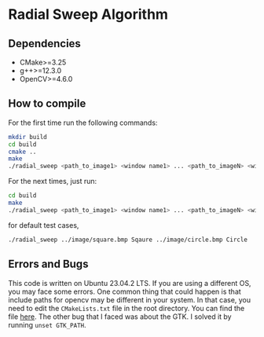 # Radial Sweep Algorithm

## Dependencies

- CMake>=3.25
- g++>=12.3.0
- OpenCV>=4.6.0

## How to compile

For the first time run the following commands:

```bash
mkdir build
cd build
cmake ..
make
./radial_sweep <path_to_image1> <window name1> ... <path_to_imageN> <window nameN>
```

For the next times, just run:

```bash
cd build
make
./radial_sweep <path_to_image1> <window name1> ... <path_to_imageN> <window nameN>
```

for default test cases,

```bash
./radial_sweep ../image/square.bmp Sqaure ../image/circle.bmp Circle
```

## Errors and Bugs

This code is written on Ubuntu 23.04.2 LTS. If you are using a different OS, you may face some errors. One common thing that could happen is that include paths for opencv may be different in your system. In that case, you need to edit the `CMakeLists.txt` file in the root directory. You can find the file [here](CMakeLists.txt). The other bug that I faced was about the GTK. I solved it by running `unset GTK_PATH`.
